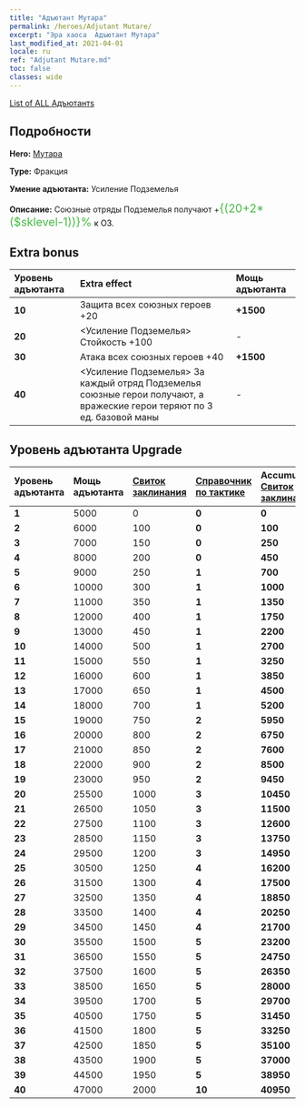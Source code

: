 ```yaml
---
title: "Адъютант Мутара"
permalink: /heroes/Adjutant Mutare/
excerpt: "Эра хаоса  Адъютант Мутара"
last_modified_at: 2021-04-01
locale: ru
ref: "Adjutant Mutare.md"
toc: false
classes: wide
---
```

 [List of ALL Адъютантs](/ru/heroes/Adjutants/) 

## Подробности
 **Hero:**  [Мутара](/ru/heroes/Mutare/) 

 **Type:**  Фракция 

 **Умение адъютанта:**  Усиление Подземелья 

 **Описание:** Союзные отряды Подземелья получают +<span style="color: #48b946;font-size:20px">{(20+2*($sklevel-1))}%</span><span style="color: black"> к ОЗ.

## Extra bonus

  | Уровень адъютанта | Extra effect | Мощь адъютанта  |
  |:---|:-------|:------------|
  | **10** | Защита всех союзных героев +20 | **+1500** |
  | **20** | <Усиление Подземелья> Стойкость +100 | - |
  | **30** | Атака всех союзных героев +40 | **+1500** |
  | **40** | <Усиление Подземелья> За каждый отряд Подземелья союзные герои получают, а вражеские герои теряют по 3 ед. базовой маны | - |


## Уровень адъютанта Upgrade

  | Уровень адъютанта | Мощь адъютанта | [Свиток заклинания](/ru/Items/con_694/) | [Справочник по тактике](/ru/Items/unk_2115/) | Accumulated [Свиток заклинания](/ru/Items/con_694/) | Accumulated [Справочник по тактике](/ru/Items/unk_2115/) |
  |:-------|:-------|:------------|:------------|:------------|:------------|
  | **1** | 5000 | 0 | **0** | **0** | **0** |
  | **2** | 6000 | 100 | **0** | **100** | **0** |
  | **3** | 7000 | 150 | **0** | **250** | **0** |
  | **4** | 8000 | 200 | **0** | **450** | **0** |
  | **5** | 9000 | 250 | **1** | **700** | **1** |
  | **6** | 10000 | 300 | **1** | **1000** | **2** |
  | **7** | 11000 | 350 | **1** | **1350** | **3** |
  | **8** | 12000 | 400 | **1** | **1750** | **4** |
  | **9** | 13000 | 450 | **1** | **2200** | **5** |
  | **10** | 14000 | 500 | **1** | **2700** | **6** |
  | **11** | 15000 | 550 | **1** | **3250** | **7** |
  | **12** | 16000 | 600 | **1** | **3850** | **8** |
  | **13** | 17000 | 650 | **1** | **4500** | **9** |
  | **14** | 18000 | 700 | **1** | **5200** | **10** |
  | **15** | 19000 | 750 | **2** | **5950** | **12** |
  | **16** | 20000 | 800 | **2** | **6750** | **14** |
  | **17** | 21000 | 850 | **2** | **7600** | **16** |
  | **18** | 22000 | 900 | **2** | **8500** | **18** |
  | **19** | 23000 | 950 | **2** | **9450** | **20** |
  | **20** | 25500 | 1000 | **3** | **10450** | **23** |
  | **21** | 26500 | 1050 | **3** | **11500** | **26** |
  | **22** | 27500 | 1100 | **3** | **12600** | **29** |
  | **23** | 28500 | 1150 | **3** | **13750** | **32** |
  | **24** | 29500 | 1200 | **3** | **14950** | **35** |
  | **25** | 30500 | 1250 | **4** | **16200** | **39** |
  | **26** | 31500 | 1300 | **4** | **17500** | **43** |
  | **27** | 32500 | 1350 | **4** | **18850** | **47** |
  | **28** | 33500 | 1400 | **4** | **20250** | **51** |
  | **29** | 34500 | 1450 | **4** | **21700** | **55** |
  | **30** | 35500 | 1500 | **5** | **23200** | **60** |
  | **31** | 36500 | 1550 | **5** | **24750** | **65** |
  | **32** | 37500 | 1600 | **5** | **26350** | **70** |
  | **33** | 38500 | 1650 | **5** | **28000** | **75** |
  | **34** | 39500 | 1700 | **5** | **29700** | **80** |
  | **35** | 40500 | 1750 | **5** | **31450** | **85** |
  | **36** | 41500 | 1800 | **5** | **33250** | **90** |
  | **37** | 42500 | 1850 | **5** | **35100** | **95** |
  | **38** | 43500 | 1900 | **5** | **37000** | **100** |
  | **39** | 44500 | 1950 | **5** | **38950** | **105** |
  | **40** | 47000 | 2000 | **10** | **40950** | **115** |
